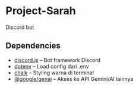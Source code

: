 # Project-Sarah
Discord bot

## Dependencies

- [discord.js](https://www.npmjs.com/package/discord.js) – Bot framework Discord
- [dotenv](https://www.npmjs.com/package/dotenv) – Load config dari .env
- [chalk](https://www.npmjs.com/package/chalk) – Styling warna di terminal
- [@google/genai](https://www.npmjs.com/package/@google/genai) – Akses ke API Gemini/AI lainnya
